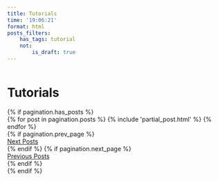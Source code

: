 ```yaml
---
title: Tutorials
time: '19:06:21'
format: html
posts_filters:
    has_tags: tutorial
    not:
        is_draft: true
---
```


<div class="ui basic segment" id="tutorials">
    <div class="ui stackable grid container">
        <div class="row">
            <div class="sixteen wide column">
                <h1>Tutorials</h1>
            </div>
        </div>
        <div class="row">
            <div class="sixteen wide column">
                {% if pagination.has_posts %}
                <section>
                    {% for post in pagination.posts %}
                    {% include 'partial_post.html' %}
                    {% endfor %}
                </section>
                <section>
                    {% if pagination.prev_page %}<div class="prev"><a href="{{ pagination.prev_page }}">Next Posts</a></div>{% endif %}
                    {% if pagination.next_page %}<div class="next"><a href="{{ pagination.next_page }}">Previous Posts</a></div>{% endif %}
                </section>
                {% endif %}
            </div>
        </div>
    </div>
</div>


